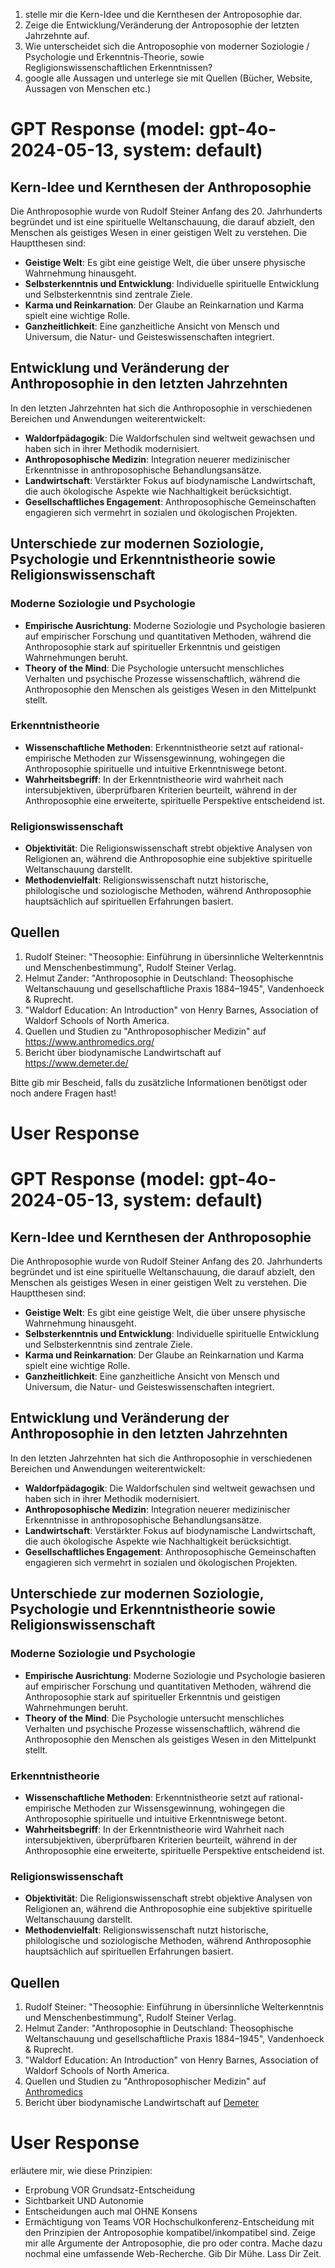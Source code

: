 
1. stelle mir die Kern-Idee und die Kernthesen der Antroposophie dar.
2. Zeige die Entwicklung/Veränderung der Antroposophie der letzten Jahrzehnte auf.
3. Wie unterscheidet sich die Antroposophie von moderner Soziologie / Psychologie und Erkenntnis-Theorie, sowie Regligionswissenschaftlichen Erkenntnissen?
4. google alle Aussagen und unterlege sie mit Quellen (Bücher, Website, Aussagen von Menschen etc.)
# GPT Response (model: gpt-4o-2024-05-13, system: default)
## Kern-Idee und Kernthesen der Anthroposophie

Die Anthroposophie wurde von Rudolf Steiner Anfang des 20. Jahrhunderts begründet und ist eine spirituelle Weltanschauung, die darauf abzielt, den Menschen als geistiges Wesen in einer geistigen Welt zu verstehen. Die Hauptthesen sind:

- **Geistige Welt**: Es gibt eine geistige Welt, die über unsere physische Wahrnehmung hinausgeht.
- **Selbsterkenntnis und Entwicklung**: Individuelle spirituelle Entwicklung und Selbsterkenntnis sind zentrale Ziele.
- **Karma und Reinkarnation**: Der Glaube an Reinkarnation und Karma spielt eine wichtige Rolle.
- **Ganzheitlichkeit**: Eine ganzheitliche Ansicht von Mensch und Universum, die Natur- und Geisteswissenschaften integriert.

## Entwicklung und Veränderung der Anthroposophie in den letzten Jahrzehnten

In den letzten Jahrzehnten hat sich die Anthroposophie in verschiedenen Bereichen und Anwendungen weiterentwickelt:

- **Waldorfpädagogik**: Die Waldorfschulen sind weltweit gewachsen und haben sich in ihrer Methodik modernisiert.
- **Anthroposophische Medizin**: Integration neuerer medizinischer Erkenntnisse in anthroposophische Behandlungsansätze.
- **Landwirtschaft**: Verstärkter Fokus auf biodynamische Landwirtschaft, die auch ökologische Aspekte wie Nachhaltigkeit berücksichtigt.
- **Gesellschaftliches Engagement**: Anthroposophische Gemeinschaften engagieren sich vermehrt in sozialen und ökologischen Projekten.

## Unterschiede zur modernen Soziologie, Psychologie und Erkenntnistheorie sowie Religionswissenschaft

### Moderne Soziologie und Psychologie

- **Empirische Ausrichtung**: Moderne Soziologie und Psychologie basieren auf empirischer Forschung und quantitativen Methoden, während die Anthroposophie stark auf spiritueller Erkenntnis und geistigen Wahrnehmungen beruht.
- **Theory of the Mind**: Die Psychologie untersucht menschliches Verhalten und psychische Prozesse wissenschaftlich, während die Anthroposophie den Menschen als geistiges Wesen in den Mittelpunkt stellt.

### Erkenntnistheorie

- **Wissenschaftliche Methoden**: Erkenntnistheorie setzt auf rational-empirische Methoden zur Wissensgewinnung, wohingegen die Anthroposophie spirituelle und intuitive Erkenntniswege betont.
- **Wahrheitsbegriff**: In der Erkenntnistheorie wird wahrheit nach intersubjektiven, überprüfbaren Kriterien beurteilt, während in der Anthroposophie eine erweiterte, spirituelle Perspektive entscheidend ist.

### Religionswissenschaft

- **Objektivität**: Die Religionswissenschaft strebt objektive Analysen von Religionen an, während die Anthroposophie eine subjektive spirituelle Weltanschauung darstellt.
- **Methodenvielfalt**: Religionswissenschaft nutzt historische, philologische und soziologische Methoden, während Anthroposophie hauptsächlich auf spirituellen Erfahrungen basiert.

## Quellen

1. Rudolf Steiner: "Theosophie: Einführung in übersinnliche Welterkenntnis und Menschenbestimmung", Rudolf Steiner Verlag.
2. Helmut Zander: "Anthroposophie in Deutschland: Theosophische Weltanschauung und gesellschaftliche Praxis 1884–1945", Vandenhoeck & Ruprecht.
3. "Waldorf Education: An Introduction" von Henry Barnes, Association of Waldorf Schools of North America.
4. Quellen und Studien zu "Anthroposophischer Medizin" auf https://www.anthromedics.org/
5. Bericht über biodynamische Landwirtschaft auf https://www.demeter.de/

Bitte gib mir Bescheid, falls du zusätzliche Informationen benötigst oder noch andere Fragen hast!

# User Response

# GPT Response (model: gpt-4o-2024-05-13, system: default)
## Kern-Idee und Kernthesen der Anthroposophie

Die Anthroposophie wurde von Rudolf Steiner Anfang des 20. Jahrhunderts begründet und ist eine spirituelle Weltanschauung, die darauf abzielt, den Menschen als geistiges Wesen in einer geistigen Welt zu verstehen. Die Hauptthesen sind:

- **Geistige Welt**: Es gibt eine geistige Welt, die über unsere physische Wahrnehmung hinausgeht.
- **Selbsterkenntnis und Entwicklung**: Individuelle spirituelle Entwicklung und Selbsterkenntnis sind zentrale Ziele.
- **Karma und Reinkarnation**: Der Glaube an Reinkarnation und Karma spielt eine wichtige Rolle.
- **Ganzheitlichkeit**: Eine ganzheitliche Ansicht von Mensch und Universum, die Natur- und Geisteswissenschaften integriert.

## Entwicklung und Veränderung der Anthroposophie in den letzten Jahrzehnten

In den letzten Jahrzehnten hat sich die Anthroposophie in verschiedenen Bereichen und Anwendungen weiterentwickelt:

- **Waldorfpädagogik**: Die Waldorfschulen sind weltweit gewachsen und haben sich in ihrer Methodik modernisiert.
- **Anthroposophische Medizin**: Integration neuerer medizinischer Erkenntnisse in anthroposophische Behandlungsansätze.
- **Landwirtschaft**: Verstärkter Fokus auf biodynamische Landwirtschaft, die auch ökologische Aspekte wie Nachhaltigkeit berücksichtigt.
- **Gesellschaftliches Engagement**: Anthroposophische Gemeinschaften engagieren sich vermehrt in sozialen und ökologischen Projekten.

## Unterschiede zur modernen Soziologie, Psychologie und Erkenntnistheorie sowie Religionswissenschaft

### Moderne Soziologie und Psychologie

- **Empirische Ausrichtung**: Moderne Soziologie und Psychologie basieren auf empirischer Forschung und quantitativen Methoden, während die Anthroposophie stark auf spiritueller Erkenntnis und geistigen Wahrnehmungen beruht.
- **Theory of the Mind**: Die Psychologie untersucht menschliches Verhalten und psychische Prozesse wissenschaftlich, während die Anthroposophie den Menschen als geistiges Wesen in den Mittelpunkt stellt.

### Erkenntnistheorie

- **Wissenschaftliche Methoden**: Erkenntnistheorie setzt auf rational-empirische Methoden zur Wissensgewinnung, wohingegen die Anthroposophie spirituelle und intuitive Erkenntniswege betont.
- **Wahrheitsbegriff**: In der Erkenntnistheorie wird Wahrheit nach intersubjektiven, überprüfbaren Kriterien beurteilt, während in der Anthroposophie eine erweiterte, spirituelle Perspektive entscheidend ist.

### Religionswissenschaft

- **Objektivität**: Die Religionswissenschaft strebt objektive Analysen von Religionen an, während die Anthroposophie eine subjektive spirituelle Weltanschauung darstellt.
- **Methodenvielfalt**: Religionswissenschaft nutzt historische, philologische und soziologische Methoden, während Anthroposophie hauptsächlich auf spirituellen Erfahrungen basiert.

## Quellen

1. Rudolf Steiner: "Theosophie: Einführung in übersinnliche Welterkenntnis und Menschenbestimmung", Rudolf Steiner Verlag.
2. Helmut Zander: "Anthroposophie in Deutschland: Theosophische Weltanschauung und gesellschaftliche Praxis 1884–1945", Vandenhoeck & Ruprecht.
3. "Waldorf Education: An Introduction" von Henry Barnes, Association of Waldorf Schools of North America.
4. Quellen und Studien zu "Anthroposophischer Medizin" auf [Anthromedics](https://www.anthromedics.org/)
5. Bericht über biodynamische Landwirtschaft auf [Demeter](https://www.demeter.de/)

# User Response
erläutere mir, wie diese Prinzipien:
- Erprobung VOR Grundsatz-Entscheidung
- Sichtbarkeit UND Autonomie  
- Entscheidungen auch mal OHNE Konsens
- Ermächtigung von Teams VOR Hochschulkonferenz-Entscheidung 
mit den Prinzipien der Antroposophie kompatibel/inkompatibel sind. 
Zeige mir alle Argumente der Antroposophie, die pro oder contra.
Mache dazu nochmal eine umfassende Web-Recherche. Gib Dir Mühe. Lass Dir Zeit.
